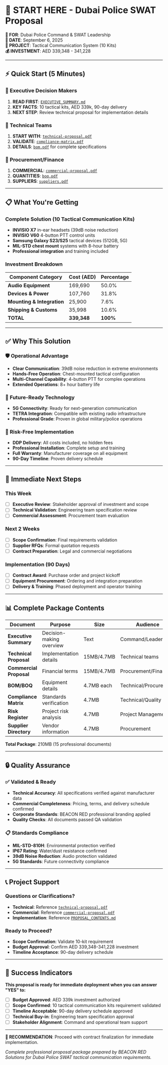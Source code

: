 # 🚀 START HERE - Dubai Police SWAT Proposal

**📧 FOR**: Dubai Police Command & SWAT Leadership  
**📅 DATE**: September 6, 2025  
**💼 PROJECT**: Tactical Communication System (10 Kits)  
**💰 INVESTMENT**: AED 339,348 - 341,228

---

## ⚡ Quick Start (5 Minutes)

### **🎯 Executive Decision Makers**
1. **READ FIRST**: [`EXECUTIVE_SUMMARY.md`](./EXECUTIVE_SUMMARY.md)
2. **KEY FACTS**: 10 tactical kits, AED 339k, 90-day delivery
3. **NEXT STEP**: Review technical proposal for implementation details

### **🔧 Technical Teams**  
1. **START WITH**: [`technical-proposal.pdf`](./technical-proposal.pdf)
2. **VALIDATE**: [`compliance-matrix.pdf`](./compliance-matrix.pdf)
3. **DETAILS**: [`bom.pdf`](./bom.pdf) for complete specifications

### **💼 Procurement/Finance**
1. **COMMERCIAL**: [`commercial-proposal.pdf`](./commercial-proposal.pdf)
2. **QUANTITIES**: [`boq.pdf`](./boq.pdf)
3. **SUPPLIERS**: [`suppliers.pdf`](./suppliers.pdf)

---

## 📋 What You're Getting

### **Complete Solution** (10 Tactical Communication Kits)
- **INVISIO X7** in-ear headsets (39dB noise reduction)
- **INVISIO V60** 4-button PTT control units
- **Samsung Galaxy S23/S25** tactical devices (512GB, 5G)
- **MIL-STD chest mount** systems with 8-hour battery
- **Professional integration** and training included

### **Investment Breakdown**
| Component Category | Cost (AED) | Percentage |
|-------------------|------------|------------|
| **Audio Equipment** | 169,690 | 50.0% |
| **Devices & Power** | 107,760 | 31.8% |
| **Mounting & Integration** | 25,900 | 7.6% |
| **Shipping & Customs** | 35,998 | 10.6% |
| **TOTAL** | **339,348** | **100%** |

---

## ✅ Why This Solution

### **🛡️ Operational Advantage**
- **Clear Communication**: 39dB noise reduction in extreme environments
- **Hands-Free Operation**: Chest-mounted tactical configuration
- **Multi-Channel Capability**: 4-button PTT for complex operations
- **Extended Operations**: 8+ hour battery life

### **📡 Future-Ready Technology**
- **5G Connectivity**: Ready for next-generation communication
- **TETRA Integration**: Compatible with existing radio infrastructure
- **Professional Grade**: Proven in global military/police operations

### **💪 Risk-Free Implementation**
- **DDP Delivery**: All costs included, no hidden fees
- **Professional Installation**: Complete setup and training
- **Full Warranty**: Manufacturer coverage on all equipment
- **90-Day Timeline**: Proven delivery schedule

---

## 🎯 Immediate Next Steps

### **This Week**
- [ ] **Executive Review**: Stakeholder approval of investment and scope
- [ ] **Technical Validation**: Engineering team specification review
- [ ] **Commercial Assessment**: Procurement team evaluation

### **Next 2 Weeks**
- [ ] **Scope Confirmation**: Final requirements validation
- [ ] **Supplier RFQs**: Formal quotation requests
- [ ] **Contract Preparation**: Legal and commercial negotiations

### **Implementation (90 Days)**
- [ ] **Contract Award**: Purchase order and project kickoff
- [ ] **Equipment Procurement**: Ordering and integration preparation
- [ ] **Delivery & Training**: Phased deployment and operator training

---

## 📊 Complete Package Contents

| Document | Purpose | Size | Audience |
|----------|---------|------|----------|
| **Executive Summary** | Decision-making overview | Text | Command/Leadership |
| **Technical Proposal** | Implementation details | 15MB/4.7MB | Technical teams |
| **Commercial Proposal** | Financial terms | 15MB/4.7MB | Procurement/Finance |
| **BOM/BOQ** | Equipment details | 4.7MB each | Technical/Procurement |
| **Compliance Matrix** | Standards verification | 4.7MB | Technical/Quality |
| **Risk Register** | Project risk analysis | 4.7MB | Project Management |
| **Supplier Directory** | Vendor information | 4.7MB | Procurement |

**Total Package**: 210MB (15 professional documents)

---

## 🔒 Quality Assurance

### **✅ Validated & Ready**
- **Technical Accuracy**: All specifications verified against manufacturer data
- **Commercial Completeness**: Pricing, terms, and delivery schedule confirmed
- **Corporate Standards**: BEACON RED professional branding applied
- **Quality Checks**: All documents passed QA validation

### **📋 Standards Compliance**
- **MIL-STD-810H**: Environmental protection verified
- **IP67 Rating**: Water/dust resistance confirmed
- **39dB Noise Reduction**: Audio protection validated
- **5G Standards**: Future connectivity compliance

---

## 📞 Project Support

### **Questions or Clarifications?**
- **Technical**: Reference [`technical-proposal.pdf`](./technical-proposal.pdf)
- **Commercial**: Reference [`commercial-proposal.pdf`](./commercial-proposal.pdf)
- **Implementation**: Reference [`PROPOSAL_CONTENTS.md`](./PROPOSAL_CONTENTS.md)

### **Ready to Proceed?**
- **Scope Confirmation**: Validate 10-kit requirement
- **Budget Approval**: Confirm AED 339,348-341,228 investment
- **Timeline Acceptance**: 90-day delivery schedule

---

## 🚀 Success Indicators

**This proposal is ready for immediate deployment when you can answer "YES" to:**

- [ ] **Budget Approved**: AED 339k investment authorized
- [ ] **Scope Confirmed**: 10 tactical communication kits requirement validated  
- [ ] **Timeline Acceptable**: 90-day delivery schedule approved
- [ ] **Technical Buy-in**: Engineering team specification approval
- [ ] **Stakeholder Alignment**: Command and operational team support

---

**🎯 RECOMMENDATION**: Proceed with contract finalization for immediate implementation.

*Complete professional proposal package prepared by BEACON RED Solutions for Dubai Police SWAT tactical communication requirements.*
